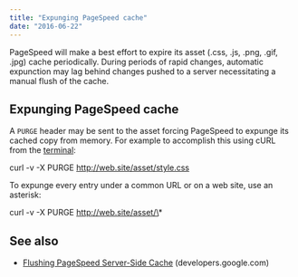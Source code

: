 ```yaml
---
title: "Expunging PageSpeed cache"
date: "2016-06-22"
---
```


PageSpeed will make a best effort to expire its asset (.css, .js, .png, .gif, .jpg) cache periodically. During periods of rapid changes, automatic expunction may lag behind changes pushed to a server necessitating a manual flush of the cache.

## Expunging PageSpeed cache

A `PURGE` header may be sent to the asset forcing PageSpeed to expunge its cached copy from memory. For example to accomplish this using cURL from the [terminal](https://kb.apnscp.com/terminal/is-terminal-access-available/):

curl -v -X PURGE http://web.site/asset/style.css

To expunge every entry under a common URL or on a web site, use an asterisk:

curl -v -X PURGE http://web.site/asset/\*

## See also

- [Flushing PageSpeed Server-Side Cache](https://developers.google.com/speed/pagespeed/module/system#purge_cache) (developers.google.com)
